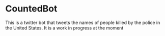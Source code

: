 # CountedBot

This is a twitter bot that tweets the names of people killed by the police
in the United States. It is a work in progress at the moment
